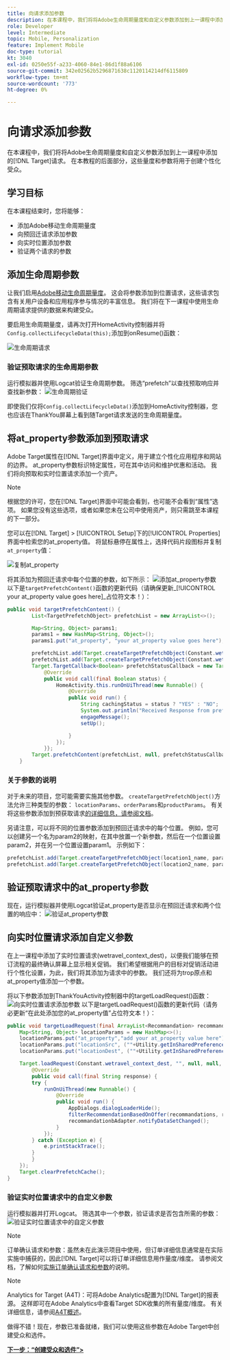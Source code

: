 ```yaml
---
title: 向请求添加参数
description: 在本课程中，我们将将Adobe生命周期量度和自定义参数添加到上一课程中添加的Target请求。 在本教程的后面部分，这些量度和参数将用于创建个性化受众。
role: Developer
level: Intermediate
topic: Mobile, Personalization
feature: Implement Mobile
doc-type: tutorial
kt: 3040
exl-id: 0250e55f-a233-4060-84e1-86d1f88a6106
source-git-commit: 342e02562b5296871638c1120114214df6115809
workflow-type: tm+mt
source-wordcount: '773'
ht-degree: 0%

---
```


# 向请求添加参数

在本课程中，我们将将Adobe生命周期量度和自定义参数添加到上一课程中添加的[!DNL Target]请求。 在本教程的后面部分，这些量度和参数将用于创建个性化受众。

## 学习目标

在本课程结束时，您将能够：

* 添加Adobe移动生命周期量度
* 向预回迁请求添加参数
* 向实时位置添加参数
* 验证两个请求的参数

## 添加生命周期参数

让我们启用[Adobe移动生命周期量度](https://experienceleague.adobe.com/docs/mobile-services/android/metrics.html?lang=en)。 这会将参数添加到位置请求，这些请求包含有关用户设备和应用程序参与情况的丰富信息。 我们将在下一课程中使用生命周期请求提供的数据来构建受众。

要启用生命周期量度，请再次打开HomeActivity控制器并将`Config.collectLifecycleData(this);`添加到onResume()函数：

![生命周期请求](assets/lifecycle_code.jpg)

### 验证预取请求的生命周期参数

运行模拟器并使用Logcat验证生命周期参数。 筛选“prefetch”以查找预取响应并查找新参数：
![生命周期验证](assets/lifecycle_validation.jpg)

即使我们仅将`Config.collectLifecycleData()`添加到HomeActivity控制器，您也应该在ThankYou屏幕上看到随Target请求发送的生命周期量度。

## 将at_property参数添加到预取请求

Adobe Target属性在[!DNL Target]界面中定义，用于建立个性化应用程序和网站的边界。 at_property参数标识特定属性，可在其中访问和维护优惠和活动。 我们将向预取和实时位置请求添加一个资产。

>[!NOTE]
>
>根据您的许可，您在[!DNL Target]界面中可能会看到，也可能不会看到“属性”选项。 如果您没有这些选项，或者如果您未在公司中使用资产，则只需跳至本课程的下一部分。

您可以在[!DNL Target] > [!UICONTROL Setup]下的[!UICONTROL Properties]界面中检索您的at_property值。  将鼠标悬停在属性上，选择代码片段图标并复制`at_property`值：

![复制at_property](assets/at_property_interface.jpg)

将其添加为预回迁请求中每个位置的参数，如下所示：
![添加at_property参数](assets/params_at_property.jpg)
以下是`targetPrefetchContent()`函数的更新代码（请确保更新&#x200B;_[!UICONTROL your at_property value goes here]_占位符文本！）：

```java
public void targetPrefetchContent() {
        List<TargetPrefetchObject> prefetchList = new ArrayList<>();

        Map<String, Object> params1;
        params1 = new HashMap<String, Object>();
        params1.put("at_property", "your at_property value goes here");

        prefetchList.add(Target.createTargetPrefetchObject(Constant.wetravel_engage_home, params1));
        prefetchList.add(Target.createTargetPrefetchObject(Constant.wetravel_engage_search, params1));
        Target.TargetCallback<Boolean> prefetchStatusCallback = new Target.TargetCallback<Boolean>() {
            @Override
            public void call(final Boolean status) {
                HomeActivity.this.runOnUiThread(new Runnable() {
                    @Override
                    public void run() {
                        String cachingStatus = status ? "YES" : "NO";
                        System.out.println("Received Response from prefetch : " + cachingStatus);
                        engageMessage();
                        setUp();

                    }
                });
            }};
        Target.prefetchContent(prefetchList, null, prefetchStatusCallback);
    }
```

### 关于参数的说明

对于未来的项目，您可能需要实施其他参数。 `createTargetPrefetchObject()`方法允许三种类型的参数： `locationParams`、`orderParams`和`productParams`。 有关将这些参数添加到预获取请求[的详细信息，请参阅文档](https://experienceleague.adobe.com/docs/mobile-services/android/target-android/c-mob-target-prefetch-android.html?lang=en)。

另请注意，可以将不同的位置参数添加到预回迁请求中的每个位置。 例如，您可以创建另一个名为param2的映射，在其中放置一个新参数，然后在一个位置设置param2，并在另一个位置设置param1。 示例如下：

```java
prefetchList.add(Target.createTargetPrefetchObject(location1_name, params1);
prefetchList.add(Target.createTargetPrefetchObject(location2_name, params2);
```

## 验证预取请求中的at_property参数

现在，运行模拟器并使用Logcat验证at_property是否显示在预回迁请求和两个位置的响应中：
![验证at_property参数](assets/parameters_at_property_validation.jpg)

## 向实时位置请求添加自定义参数

在上一课程中添加了实时位置请求(wetravel_context_dest)，以便我们能够在预订流程的最终确认屏幕上显示相关促销。 我们希望根据用户的目标对促销活动进行个性化设置，为此，我们将其添加为请求中的参数。 我们还将为trop原点和at_property值添加一个参数。

将以下参数添加到ThankYouActivity控制器中的targetLoadRequest()函数：
![向实时位置请求添加参数](assets/parameters_live_location.jpg)
以下是targetLoadRequest()函数的更新代码（请务必更新“在此处添加您的at_property值”占位符文本！）：

```java
public void targetLoadRequest(final ArrayList<Recommandation> recommandations) {
    Map<String, Object> locationParams = new HashMap<>();
    locationParams.put("at_property","add your at_property value here");
    locationParams.put("locationSrc", (""+Utility.getInSharedPreference(ThankYouActivity.this,Constant.departure,"")));
    locationParams.put("locationDest", (""+Utility.getInSharedPreference(ThankYouActivity.this,Constant.destination,"")));

    Target.loadRequest(Constant.wetravel_context_dest, "", null, null, locationParams, new Target.TargetCallback<String>() {
        @Override
        public void call(final String response) {
        try {
            runOnUiThread(new Runnable() {
                @Override
                public void run() {
                    AppDialogs.dialogLoaderHide();
                    filterRecommendationBasedOnOffer(recommandations, response);
                    recommandationbAdapter.notifyDataSetChanged();
                }
            });
        } catch (Exception e) {
            e.printStackTrace();
        }
        }
    });
    Target.clearPrefetchCache();
}
```

### 验证实时位置请求中的自定义参数

运行模拟器并打开Logcat。 筛选其中一个参数，验证请求是否包含所需的参数：
![验证实时位置请求中的自定义参数](assets/parameters_live_location_validation.jpg)

>[!NOTE]
>
>订单确认请求和参数：虽然未在此演示项目中使用，但订单详细信息通常是在实际实施中捕获的，因此[!DNL Target]可以将订单详细信息用作量度/维度。 请参阅文档，了解如何[实施订单确认请求和参数](https://experienceleague.adobe.com/docs/mobile-services/android/target-android/c-target-methods.html?lang=en)的说明。

>[!NOTE]
>
>Analytics for Target (A4T)：可将Adobe Analytics配置为[!DNL Target]的报表源。 这样即可在Adobe Analytics中查看Target SDK收集的所有量度/维度。 有关详细信息，请参阅[A4T概述](https://experienceleague.adobe.com/docs/target/using/integrate/a4t/a4t.html?lang=en)。

做得不错！现在，参数已准备就绪，我们可以使用这些参数在Adobe Target中创建受众和选件。

**[下一步：“创建受众和选件”>](create-audiences-and-offers.md)**
